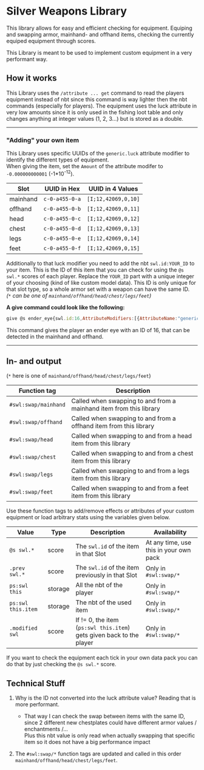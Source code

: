 
# **Silver Weapons Library**
This library allows for easy and efficient checking for equipment.
Equiping and swapping armor, mainhand- and offhand items, checking the currently equiped equipment through scores.

This Library is meant to be used to implement custom equipment in a very performant way.

## **How it works**
This Library uses the `/attribute ... get` command to read the players equipment instead of nbt since this command is way lighter then the nbt commands (especially for players).
The equipment uses the luck attribute in very low amounts since it is only used in the fishing loot table and only changes anything at integer values (1, 2, 3...) but is stored as a double.

---

### **"Adding" your own item**
This Library uses specific UUIDs of the `generic.luck` attribute modifier to identify the different types of equipment.<br>
When giving the item, set the `Amount` of the attribute modifer to `-0.000000000001` (-1*10<sup>-12</sup>).

|Slot|UUID in Hex|UUID in 4 Values|
|---|---|---|
|mainhand   |`c-0-a455-0-a`|`[I;12,42069,0,10]`|
|offhand    |`c-0-a455-0-b`|`[I;12,42069,0,11]`|
|head       |`c-0-a455-0-c`|`[I;12,42069,0,12]`|
|chest      |`c-0-a455-0-d`|`[I;12,42069,0,13]`|
|legs       |`c-0-a455-0-e`|`[I;12,42069,0,14]`|
|feet       |`c-0-a455-0-f`|`[I;12,42069,0,15]`|

Additionally to that luck modifier you need to add the nbt `swl.id:YOUR_ID` to your item. This is the ID of this item that you can check for using the `@s swl.*` scores of each player. Replace the `YOUR_ID` part with a unique integer of your choosing (kind of like custom model data). This ID is only unique for that slot type, so a whole armor set with a weapon can have the same ID.<br>
_(`*` can be one of `mainhand/offhand/head/chest/legs/feet`)_

**A give command could look like the following:**
```js
give @s ender_eye{swl.id:16,AttributeModifiers:[{AttributeName:"generic.luck",Name:"swl.mainhand",Amount:-0.000000000001,Operation:0,UUID:[I;12,42069,-0,10],Slot:"mainhand"},{AttributeName:"generic.luck",Name:"swl.offhand",Amount:-0.000000000001,Operation:0,UUID:[I;12,42069,-0,11],Slot:"offhand"}]}
```
This command gives the player an ender eye with an ID of 16, that can be detected in the mainhand and offhand.

---

## **In- and output**
(`*` here is one of `mainhand/offhand/head/chest/legs/feet`)

|Function tag|Description|
|---|---|
|`#swl:swap/mainhand`|Called when swapping to and from a mainhand item from this library|
|`#swl:swap/offhand`|Called when swapping to and from a offhand item from this library|
|`#swl:swap/head`|Called when swapping to and from a head item from this library|
|`#swl:swap/chest`|Called when swapping to and from a chest item from this library|
|`#swl:swap/legs`|Called when swapping to and from a legs item from this library|
|`#swl:swap/feet`|Called when swapping to and from a feet item from this library|

Use these function tags to add/remove effects or attributes of your custom equipment or load arbitrary stats using the variables given below.

|Value|Type|Description|Availability|
|---|---|---|---|
|`@s swl.*`         |score  |The `swl.id` of the item in that Slot|At any time, use this in your own pack|
|`.prev swl.*`      |score  |The `swl.id` of the item previously in that Slot|Only in `#swl:swap/*`|
|`ps:swl this`      |storage|All the nbt of the player|Only in `#swl:swap/*`|
|`ps:swl this.item` |storage|The nbt of the used item|Only in `#swl:swap/*`|
|`.modified swl`    |score  |If != 0, the item (`ps:swl this.item`) gets given back to the player|Only in `#swl:swap/*`|

If you want to check the equipment each tick in your own data pack you can do that by just checking the `@s swl.*` score.

## **Technical Stuff**
1. Why is the ID not converted into the luck attribute value? Reading that is more performant.
    - That way I can check the swap between items with the same ID, since 2 different new chestplates could have different armor values / enchantments /...<br>
Plus this nbt value is only read when actually swapping that specific item so it does not have a big performance impact

2. The `#swl:swap/*` function tags are updated and called in this order `mainhand/offhand/head/chest/legs/feet`.
